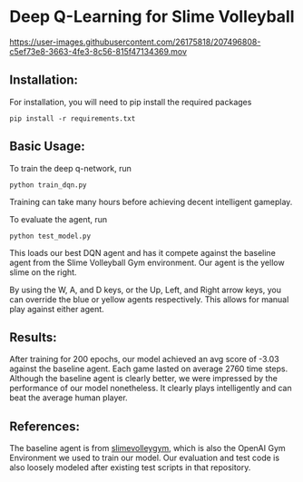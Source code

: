 # Deep Q-Learning for Slime Volleyball


https://user-images.githubusercontent.com/26175818/207496808-c5ef73e8-3663-4fe3-8c56-815f47134369.mov



## Installation: 
For installation, you will need to pip install the required packages
```
pip install -r requirements.txt
```

## Basic Usage:
To train the deep q-network, run
```
python train_dqn.py
```
Training can take many hours before achieving decent intelligent gameplay.

To evaluate the agent, run
``` 
python test_model.py
```
This loads our best DQN agent and has it compete against the baseline agent from the Slime Volleyball Gym environment. Our agent is the yellow slime on the right.

By using the W, A, and D keys, or the Up, Left, and Right arrow keys, you can override the blue or yellow agents respectively. This allows for manual play against either agent.

## Results:
After training for 200 epochs, our model achieved an avg score of -3.03 against the baseline agent. Each game lasted on average 2760 time steps. Although the baseline agent is clearly better, we were impressed by the performance of our model nonetheless. It clearly plays intelligently and can beat the average human player.


## References:
The baseline agent is from [slimevolleygym](https://github.com/hardmaru/slimevolleygym), which is also the OpenAI Gym Environment we used to train our model. Our evaluation and test code is also loosely modeled after existing test scripts in that repository.
